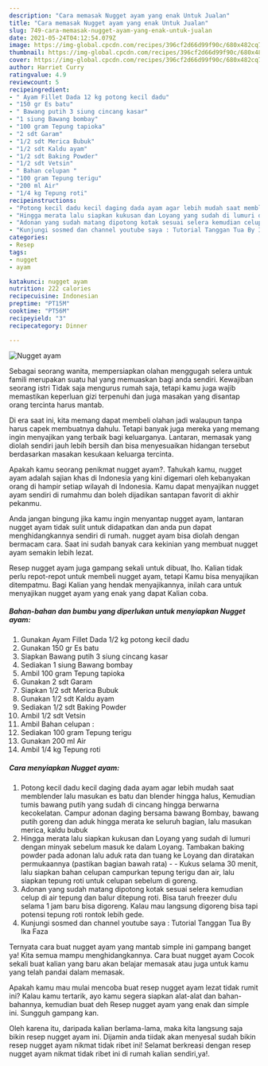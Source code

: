 ```yaml
---
description: "Cara memasak Nugget ayam yang enak Untuk Jualan"
title: "Cara memasak Nugget ayam yang enak Untuk Jualan"
slug: 749-cara-memasak-nugget-ayam-yang-enak-untuk-jualan
date: 2021-05-24T04:12:54.079Z
image: https://img-global.cpcdn.com/recipes/396cf2d66d99f90c/680x482cq70/nugget-ayam-foto-resep-utama.jpg
thumbnail: https://img-global.cpcdn.com/recipes/396cf2d66d99f90c/680x482cq70/nugget-ayam-foto-resep-utama.jpg
cover: https://img-global.cpcdn.com/recipes/396cf2d66d99f90c/680x482cq70/nugget-ayam-foto-resep-utama.jpg
author: Harriet Curry
ratingvalue: 4.9
reviewcount: 5
recipeingredient:
- " Ayam Fillet Dada 12 kg potong kecil dadu"
- "150 gr Es batu"
- " Bawang putih 3 siung cincang kasar"
- "1 siung Bawang bombay"
- "100 gram Tepung tapioka"
- "2 sdt Garam"
- "1/2 sdt Merica Bubuk"
- "1/2 sdt Kaldu ayam"
- "1/2 sdt Baking Powder"
- "1/2 sdt Vetsin"
- " Bahan celupan "
- "100 gram Tepung terigu"
- "200 ml Air"
- "1/4 kg Tepung roti"
recipeinstructions:
- "Potong kecil dadu kecil daging dada ayam agar lebih mudah saat memblender lalu masukan es batu dan blender hingga halus, Kemudian tumis bawang putih yang sudah di cincang hingga berwarna kecokelatan. Campur adonan daging bersama bawang Bombay, bawang putih goreng dan aduk hingga merata ke seluruh bagian, lalu masukan merica, kaldu bubuk"
- "Hingga merata lalu siapkan kukusan dan Loyang yang sudah di lumuri dengan minyak sebelum masuk ke dalam Loyang. Tambakan baking powder pada adonan lalu aduk rata dan tuang ke Loyang dan diratakan permukaannya (pastikan bagian bawah rata)   Kukus selama 30 menit, lalu siapkan bahan celupan campurkan tepung terigu dan air, lalu siapkan tepung roti untuk celupan sebelum di goreng."
- "Adonan yang sudah matang dipotong kotak sesuai selera kemudian celup di air tepung dan balur ditepung roti. Bisa taruh freezer dulu selama 1 jam baru bisa digoreng. Kalau mau langsung digoreng bisa tapi potensi tepung roti rontok lebih gede."
- "Kunjungi sosmed dan channel youtube saya : Tutorial Tanggan Tua By Ika Faza"
categories:
- Resep
tags:
- nugget
- ayam

katakunci: nugget ayam 
nutrition: 222 calories
recipecuisine: Indonesian
preptime: "PT15M"
cooktime: "PT56M"
recipeyield: "3"
recipecategory: Dinner

---
```



![Nugget ayam](https://img-global.cpcdn.com/recipes/396cf2d66d99f90c/680x482cq70/nugget-ayam-foto-resep-utama.jpg)

Sebagai seorang wanita, mempersiapkan olahan menggugah selera untuk famili merupakan suatu hal yang memuaskan bagi anda sendiri. Kewajiban seorang istri Tidak saja mengurus rumah saja, tetapi kamu juga wajib memastikan keperluan gizi terpenuhi dan juga masakan yang disantap orang tercinta harus mantab.

Di era  saat ini, kita memang dapat membeli olahan jadi walaupun tanpa harus capek membuatnya dahulu. Tetapi banyak juga mereka yang memang ingin menyajikan yang terbaik bagi keluarganya. Lantaran, memasak yang diolah sendiri jauh lebih bersih dan bisa menyesuaikan hidangan tersebut berdasarkan masakan kesukaan keluarga tercinta. 



Apakah kamu seorang penikmat nugget ayam?. Tahukah kamu, nugget ayam adalah sajian khas di Indonesia yang kini digemari oleh kebanyakan orang di hampir setiap wilayah di Indonesia. Kamu dapat menyajikan nugget ayam sendiri di rumahmu dan boleh dijadikan santapan favorit di akhir pekanmu.

Anda jangan bingung jika kamu ingin menyantap nugget ayam, lantaran nugget ayam tidak sulit untuk didapatkan dan anda pun dapat menghidangkannya sendiri di rumah. nugget ayam bisa diolah dengan bermacam cara. Saat ini sudah banyak cara kekinian yang membuat nugget ayam semakin lebih lezat.

Resep nugget ayam juga gampang sekali untuk dibuat, lho. Kalian tidak perlu repot-repot untuk membeli nugget ayam, tetapi Kamu bisa menyajikan ditempatmu. Bagi Kalian yang hendak menyajikannya, inilah cara untuk menyajikan nugget ayam yang enak yang dapat Kalian coba.

<!--inarticleads1-->

##### Bahan-bahan dan bumbu yang diperlukan untuk menyiapkan Nugget ayam:

1. Gunakan  Ayam Fillet Dada 1/2 kg potong kecil dadu
1. Gunakan 150 gr Es batu
1. Siapkan  Bawang putih 3 siung cincang kasar
1. Sediakan 1 siung Bawang bombay
1. Ambil 100 gram Tepung tapioka
1. Gunakan 2 sdt Garam
1. Siapkan 1/2 sdt Merica Bubuk
1. Gunakan 1/2 sdt Kaldu ayam
1. Sediakan 1/2 sdt Baking Powder
1. Ambil 1/2 sdt Vetsin
1. Ambil  Bahan celupan :
1. Sediakan 100 gram Tepung terigu
1. Gunakan 200 ml Air
1. Ambil 1/4 kg Tepung roti




<!--inarticleads2-->

##### Cara menyiapkan Nugget ayam:

1. Potong kecil dadu kecil daging dada ayam agar lebih mudah saat memblender lalu masukan es batu dan blender hingga halus, Kemudian tumis bawang putih yang sudah di cincang hingga berwarna kecokelatan. Campur adonan daging bersama bawang Bombay, bawang putih goreng dan aduk hingga merata ke seluruh bagian, lalu masukan merica, kaldu bubuk
1. Hingga merata lalu siapkan kukusan dan Loyang yang sudah di lumuri dengan minyak sebelum masuk ke dalam Loyang. Tambakan baking powder pada adonan lalu aduk rata dan tuang ke Loyang dan diratakan permukaannya (pastikan bagian bawah rata)  -  - Kukus selama 30 menit, lalu siapkan bahan celupan campurkan tepung terigu dan air, lalu siapkan tepung roti untuk celupan sebelum di goreng.
1. Adonan yang sudah matang dipotong kotak sesuai selera kemudian celup di air tepung dan balur ditepung roti. Bisa taruh freezer dulu selama 1 jam baru bisa digoreng. Kalau mau langsung digoreng bisa tapi potensi tepung roti rontok lebih gede.
1. Kunjungi sosmed dan channel youtube saya : Tutorial Tanggan Tua By Ika Faza




Ternyata cara buat nugget ayam yang mantab simple ini gampang banget ya! Kita semua mampu menghidangkannya. Cara buat nugget ayam Cocok sekali buat kalian yang baru akan belajar memasak atau juga untuk kamu yang telah pandai dalam memasak.

Apakah kamu mau mulai mencoba buat resep nugget ayam lezat tidak rumit ini? Kalau kamu tertarik, ayo kamu segera siapkan alat-alat dan bahan-bahannya, kemudian buat deh Resep nugget ayam yang enak dan simple ini. Sungguh gampang kan. 

Oleh karena itu, daripada kalian berlama-lama, maka kita langsung saja bikin resep nugget ayam ini. Dijamin anda tiidak akan menyesal sudah bikin resep nugget ayam nikmat tidak ribet ini! Selamat berkreasi dengan resep nugget ayam nikmat tidak ribet ini di rumah kalian sendiri,ya!.

